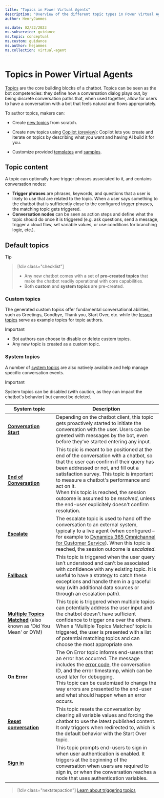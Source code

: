 ```yaml
---
title: "Topics in Power Virtual Agents"
description: "Overview of the different topic types in Power Virtual Agents"
author: HenryJammes

ms.date: 02/22/2023
ms.subservice: guidance
ms.topic: conceptual
ms.custom: guidance
ms.author: hejammes
ms.collection: virtual-agent
---
```


# Topics in Power Virtual Agents

[Topics](/power-virtual-agents/authoring-fundamentals) are the core building blocks of a chatbot. Topics can be seen as the bot competencies: they define how a conversation dialog plays out, by being discrete conversation paths that, when used together, allow for users to have a conversation with a bot that feels natural and flows appropriately. 

To author topics, makers can:
- Create [new topics](/power-virtual-agents/preview/authoring-create-edit-topics) from scratch.

- Create new topics using [Copilot (preview)](/power-virtual-agents/nlu-authoring): Copilot lets you create and iterate on topics by describing what you want and having AI build it for you.

<!--- Commenting as this feature is no longer available in the unified authoring canvas.
- [Use content from existing webpages](/power-virtual-agents/advanced-create-topics-from-web) to suggest new topics: this is useful to quickly create single-turn, question and answer pair topics, when content already exists in an FAQ format, in a publicly available website.
--->

- Customize provided [templates](/power-virtual-agents/fundamentals-templates) and [samples](/power-virtual-agents/preview/authoring-template-topics).

## Topic content

A topic can optionally have trigger phrases associated to it, and contains conversation nodes:
- **Trigger phrases** are phrases, keywords, and questions that a user is likely to use that are related to the topic. When a user says something to the chatbot that is sufficiently close to the configured trigger phrases, the matching topic gets triggered.
- **Conversation nodes** can be seen as action steps and define what the topic should do once it is triggered (e.g. ask questions, send a message, trigger a cloud flow, set variable values, or use conditions for branching logic, etc.).

## Default topics

> [!TIP]
> > [!div class="checklist"]
> > * Any new chatbot comes with a set of **pre-created topics** that make the chatbot readily operational with core capabilities.
> > * Both **custom** and **system topics** are pre-created.

### Custom topics
The generated custom topics offer fundamental conversational abilities, such as Greetings, Goodbye, Thank you, Start Over, etc. while the [lesson topics](/power-virtual-agents/authoring-template-topics) serve as example topics for topic authors. 

> [!IMPORTANT]
> - Bot authors can choose to disable or delete custom topics. 
> - Any new topic is created as a custom topic.

### System topics

A number of  [system topics](/power-virtual-agents/preview/authoring-system-topics) are also natively available and help manage specific conversation events. 

> [!IMPORTANT]
> System topics can be disabled (with caution, as they can impact the chatbot's behavior) but cannot be deleted.

| System topic | Description |
|--|--|
| **[Conversation Start](/power-virtual-agents/preview/authoring-system-topics#conversation-start)** | Depending on the chatbot client, this topic gets proactively started to initiate the conversation with the user. Users can be greeted with messages by the bot, even before they’ve started entering any input. |
| **[End of Conversation](/power-virtual-agents/preview/authoring-system-topics#end-of-conversation)** | This topic is meant to be positioned at the end of the conversation with a chatbot, so that the user can confirm if their query has been addressed or not, and fill out a satisfaction  survey. This topic is important to measure a chatbot's performance and act on it. <br> When this topic is reached, the session outcome is assumed to be _resolved_, unless the end-user explicitely doesn't confirm resolution. |
| **[Escalate](/power-virtual-agents/preview/authoring-system-topics#escalate)** | The escalate topic is used to hand off the conversation to an external system, typically to a live agent (when configured – for example to [Dynamics 365 Omnichannel for Customer Service](/power-virtual-agents/configuration-hand-off-omnichannel)). When this topic is reached, the session outcome is *escalated*. |
| **[Fallback](/power-virtual-agents/preview/authoring-system-topics#fallback)** | This topic is triggered when the user query isn’t understood and can’t be associated with confidence with any existing topic. It is useful to have a strategy to catch these exceptions and handle them in a graceful way (with additional data sources or through an escalation path). |
| **[Multiple Topics Matched](/power-virtual-agents/preview/authoring-system-topics#multiple-topics-matched)** (also known as 'Did You Mean' or DYM) | This topic is triggered when multiple topics can potentially address the user input and the chatbot doesn't have sufficient confidence to trigger one over the others. When a 'Multiple Topics Matched' topic is triggered, the user is presented with a list of potential matching topics and can choose the most appropriate one. | * |
| **[On Error](/power-virtual-agents/preview/authoring-system-topics#on-error)** | The On Error topic informs end-users that an error has occurred. The message includes the [error code](/power-virtual-agents/preview/error-codes), the conversation ID, and the error timestamp, which can be used later for debugging. <br> This topic can be customized to change the way errors are presented to the end-user and what should happen when an error occurs. |
| **[Reset conversation](/power-virtual-agents/preview/authoring-system-topics#reset-conversation)** | This topic resets the conversation by clearing all variable values and forcing the chatbot to use the latest published content. It only triggers when redirected to, which is the default behavior with the Start Over topic. |
| **[Sign in](/power-virtual-agents/preview/authoring-system-topics#signin)** | This topic prompts end-users to sign in when user authentication is enabled. It triggers at the beginning of the conversation when users are required to sign in, or when the conversation reaches a node that uses authentication variables. |

> [!div class="nextstepaction"]
> [Learn about triggering topics](triggering-topics.md)